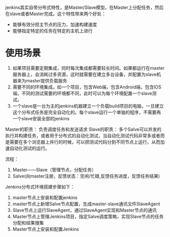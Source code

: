 jenkins其实自带分布式特性，是Master/Slave模型。在Master上分配任务，然后在slave或者Master完成。这个特性带来两个好处：
* 能够有效分担主节点的压力，加速构建速度
* 能够指定特定的任务在特定的主机上进行

# 使用场景
1. 如果项目需要定期集成，同时每次集成都需要较长时间。如果都运行在master服务器上，会消耗过多资源，这时就需要在建立多台设备，并配置为slave机器来为master提供负载服务
2. 需要不同的环境集成。如一个项目，包含Web端，包含Android端，包含IOS端，不同的测试需要的环境都不同，此时可以为每个环境配置一个slave测试。
3. 一个slave是一台为主的jenkins机器建立一个负载build项目的电脑，一旦建立这个分布式任务是完全自动化的。每个slave运行一个单独的程序，不需要再一个slave安装全部的jenkins


Master的职责：
负责调度任务和发送请求
Slave的职责：
多个Salve可以并发的执行并构建任务，或者用于分布式的自动化测试，当自动化测试代码非常多或者而是需要在多个浏览器上并行的时候，可以把测试代码分到不同节点上运行，从而加速自动化测试的运行。

流程：
1. Master——Slave（管理节点，分配任务）
2. Salve(向master注册，反馈状态：空闲/忙碌,反馈任务进度，反馈任务结果)


Jenkins分布式环境搭建步骤如下：
1. master节点上安装和配置jenkins
2. master节点上新增Salve节点配置，生成master-slave通讯文件SlaveAgent
3. Slave节点上运行SlaveAgent，通过SlaveAgent实现和Master节点的通讯
4. Master节点上管理Jenkins项目，指定Salve调度策略，实现Slave节点的任务分配和结果搜集
5. Master节点上安装和配置Jenkins